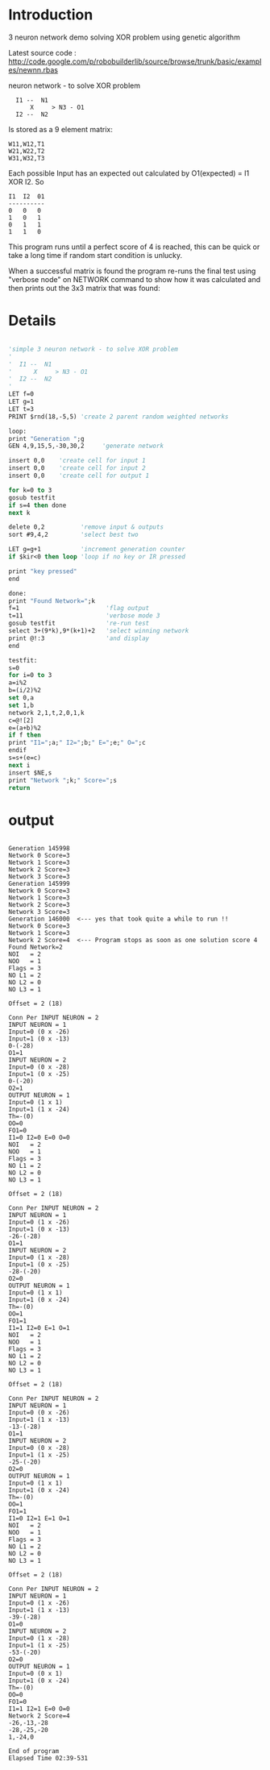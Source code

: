 # Introduction #

3 neuron network demo solving XOR problem using genetic algorithm

Latest source code : http://code.google.com/p/robobuilderlib/source/browse/trunk/basic/examples/newnn.rbas

neuron network - to solve XOR problem
```
  I1 --  N1
      X     > N3 - O1
  I2 --  N2
```
Is stored as a 9 element matrix:
```
W11,W12,T1
W21,W22,T2
W31,W32,T3
```

Each possible Input has an expected out calculated by O1(expected) = I1 XOR I2.  So

```
I1  I2  01
----------
0   0   0
1   0   1
0   1   1
1   1   0
```

This program runs until a perfect score of 4 is reached, this can be quick or take a long time if random start condition is unlucky.

When a successful matrix is found the program re-runs the final test using "verbose node" on NETWORK command to show how it was calculated and then prints out the 3x3 matrix that was found:

# Details #

```vb

'simple 3 neuron network - to solve XOR problem
'
'  I1 --  N1
'      X     > N3 - O1
'  I2 --  N2
'
LET f=0
LET g=1
LET t=3
PRINT $rnd(18,-5,5) 'create 2 parent random weighted networks

loop:
print "Generation ";g
GEN 4,9,15,5,-30,30,2     'generate network

insert 0,0    'create cell for input 1
insert 0,0    'create cell for input 2
insert 0,0    'create cell for output 1

for k=0 to 3
gosub testfit
if s=4 then done
next k

delete 0,2          'remove input & outputs
sort #9,4,2         'select best two

LET g=g+1           'increment generation counter
if $kir<0 then loop 'loop if no key or IR pressed

print "key pressed"
end

done:
print "Found Network=";k
f=1                        'flag output
t=11                       'verbose mode 3
gosub testfit              're-run test
select 3+(9*k),9*(k+1)+2   'select winning network
print @!:3                 'and display
end

testfit:
s=0
for i=0 to 3
a=i%2
b=(i/2)%2
set 0,a
set 1,b
network 2,1,t,2,0,1,k
c=@![2]
e=(a+b)%2
if f then
print "I1=";a;" I2=";b;" E=";e;" O=";c
endif
s=s+(e=c)
next i
insert $NE,s
print "Network ";k;" Score=";s
return
```


# output #
```

Generation 145998
Network 0 Score=3
Network 1 Score=3
Network 2 Score=3
Network 3 Score=3
Generation 145999
Network 0 Score=3
Network 1 Score=3
Network 2 Score=3
Network 3 Score=3
Generation 146000  <--- yes that took quite a while to run !!
Network 0 Score=3
Network 1 Score=3
Network 2 Score=4  <--- Program stops as soon as one solution score 4
Found Network=2
NOI   = 2          
NOO   = 1
Flags = 3
NO L1 = 2
NO L2 = 0
NO L3 = 1

Offset = 2 (18)

Conn Per INPUT NEURON = 2
INPUT NEURON = 1
Input=0 (0 x -26)
Input=1 (0 x -13)
0-(-28)
O1=1
INPUT NEURON = 2
Input=0 (0 x -28)
Input=1 (0 x -25)
0-(-20)
O2=1
OUTPUT NEURON = 1
Input=0 (1 x 1)
Input=1 (1 x -24)
Th=-(0)
OO=0
FO1=0
I1=0 I2=0 E=0 O=0
NOI   = 2
NOO   = 1
Flags = 3
NO L1 = 2
NO L2 = 0
NO L3 = 1

Offset = 2 (18)

Conn Per INPUT NEURON = 2
INPUT NEURON = 1
Input=0 (1 x -26)
Input=1 (0 x -13)
-26-(-28)
O1=1
INPUT NEURON = 2
Input=0 (1 x -28)
Input=1 (0 x -25)
-28-(-20)
O2=0
OUTPUT NEURON = 1
Input=0 (1 x 1)
Input=1 (0 x -24)
Th=-(0)
OO=1
FO1=1
I1=1 I2=0 E=1 O=1
NOI   = 2
NOO   = 1
Flags = 3
NO L1 = 2
NO L2 = 0
NO L3 = 1

Offset = 2 (18)

Conn Per INPUT NEURON = 2
INPUT NEURON = 1
Input=0 (0 x -26)
Input=1 (1 x -13)
-13-(-28)
O1=1
INPUT NEURON = 2
Input=0 (0 x -28)
Input=1 (1 x -25)
-25-(-20)
O2=0
OUTPUT NEURON = 1
Input=0 (1 x 1)
Input=1 (0 x -24)
Th=-(0)
OO=1
FO1=1
I1=0 I2=1 E=1 O=1
NOI   = 2
NOO   = 1
Flags = 3
NO L1 = 2
NO L2 = 0
NO L3 = 1

Offset = 2 (18)

Conn Per INPUT NEURON = 2
INPUT NEURON = 1
Input=0 (1 x -26)
Input=1 (1 x -13)
-39-(-28)
O1=0
INPUT NEURON = 2
Input=0 (1 x -28)
Input=1 (1 x -25)
-53-(-20)
O2=0
OUTPUT NEURON = 1
Input=0 (0 x 1)
Input=1 (0 x -24)
Th=-(0)
OO=0
FO1=0
I1=1 I2=1 E=0 O=0
Network 2 Score=4
-26,-13,-28
-28,-25,-20
1,-24,0

End of program
Elapsed Time 02:39-531
```